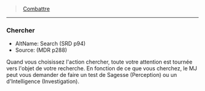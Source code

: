 ﻿---
!GenericItem
Name: Chercher
Id: combat_hd.md#chercher
ParentLink: combat_hd.md#combattre
ParentName: Combattre
NameLevel: 3
AltName: Search (SRD p94)
Source: (MDR p288)
Attributes: {}
---
> [Combattre](hd_combat.md)

---

### Chercher

- AltName: Search (SRD p94)
- Source: (MDR p288)

Quand vous choisissez l'action chercher, toute votre attention est tournée vers l'objet de votre recherche. En fonction de ce que vous cherchez, le MJ peut vous demander de faire un test de Sagesse (Perception) ou un d'Intelligence (Investigation).


